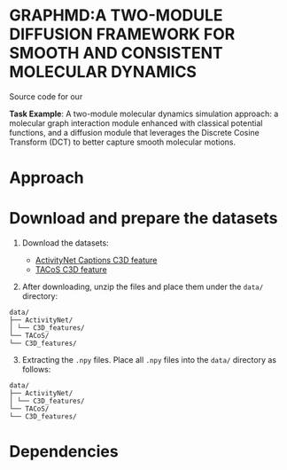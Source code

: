 # GRAPHMD:A TWO-MODULE DIFFUSION FRAMEWORK FOR SMOOTH AND CONSISTENT MOLECULAR DYNAMICS
Source code for our 

**Task Example**: A two-module molecular dynamics simulation approach: a molecular graph interaction module enhanced with classical potential functions, and a diffusion module that leverages the Discrete Cosine Transform (DCT) to better capture smooth molecular motions.

# Approach

# Download and prepare the datasets
1. Download the datasets:

   - [ActivityNet Captions C3D feature](https://example.com/ActivityNet_C3D.zip)
   - [TACoS C3D feature](https://example.com/TACoS_C3D.zip)

2. After downloading, unzip the files and place them under the `data/` directory:

```
data/
├── ActivityNet/
│ └── C3D_features/
└── TACoS/
└── C3D_features/
```

3. Extracting the `.npy` files.  Place all `.npy` files into the `data/` directory as follows:

```
data/
├── ActivityNet/
│ └── C3D_features/
└── TACoS/
└── C3D_features/
```
# Dependencies
